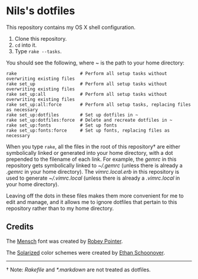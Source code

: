 Nils's dotfiles
===============

This repository contains my OS X shell configuration.

1. Clone this repository.
2. `cd` into it.
3. Type `rake --tasks`.

You should see the following, where _~_ is the path to your home directory:

    rake                        # Perform all setup tasks without overwriting existing files
    rake set_up                 # Perform all setup tasks without overwriting existing files
    rake set_up:all             # Perform all setup tasks without overwriting existing files
    rake set_up:all:force       # Perform all setup tasks, replacing files as necessary
    rake set_up:dotfiles        # Set up dotfiles in ~
    rake set_up:dotfiles:force  # Delete and recreate dotfiles in ~
    rake set_up:fonts           # Set up fonts
    rake set_up:fonts:force     # Set up fonts, replacing files as necessary

When you type `rake`, all the files in the root of this repository† are either
symbolically linked or generated into your home directory, with a dot prepended
to the filename of each link. For example, the _gemrc_ in this repository gets
symbolically linked to _~/.gemrc_ (unless there is already a _.gemrc_ in your
home directory). The _vimrc.local.erb_ in this repository is used to generate
_~/.vimrc.local_ (unless there is already a _.vimrc.local_ in your home
directory).

Leaving off the dots in these files makes them more convenient for me to edit
and manage, and it allows me to ignore dotfiles that pertain to this repository
rather than to my home directory.

Credits
-------

The
[Mensch](http://robey.lag.net/2010/06/21/mensch-font.html "Mensch, A Coding Font")
font was created by [Robey Pointer](http://robey.lag.net).

The [Solarized](http://ethanschoonover.com/solarized) color schemes were created
by [Ethan Schoonover](http://ethanschoonover.com).

----------------------------------------------------------------

† Note: _Rakefile_ and _*.markdown_ are not treated as dotfiles.
